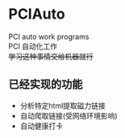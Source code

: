 # PCIAuto
PCI auto work programs  
PCI 自动化工作  
~~学习这种事情交给机器就行~~

## 已经实现的功能
* 分析特定html提取磁力链接
* 自动爬取链接(受网络环境影响)
* 自动健康打卡

